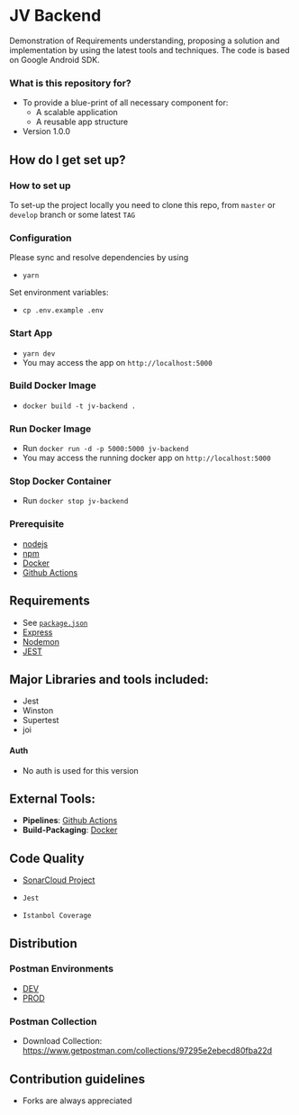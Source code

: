 # JV Backend #

Demonstration of Requirements understanding, proposing a solution and implementation by using the latest tools and techniques. The code is based on Google Android SDK.

### What is this repository for? ###

* To provide a blue-print of all necessary component for:
  * A scalable application
  * A reusable app structure
* Version 1.0.0

## How do I get set up? ##

### How to set up ###
To set-up the project locally you need to clone this repo, from `master` or `develop` branch or some latest `TAG`

### Configuration ###

Please sync and resolve dependencies by using
- `yarn`

Set environment variables:
- `cp .env.example .env`

### Start App
- `yarn dev`
- You may access the app on `http://localhost:5000`


### Build Docker Image
- `docker build -t jv-backend .`


### Run Docker Image
- Run `docker run -d -p 5000:5000 jv-backend`
- You may access the running docker app on `http://localhost:5000`


### Stop Docker Container
- Run `docker stop jv-backend`

### Prerequisite

- [nodejs](https://nodejs.org)
- [npm](www.npmjs.com/‎)
- [Docker](https://www.docker.com/)
- [Github Actions](https://github.com/features/actions)

## Requirements ##

- See [`package.json`](/package.json)
- [Express](https://expressjs.com/)
- [Nodemon](https://nodemon.io/)
- [JEST](https://jestjs.io)


## Major Libraries and tools included: ##

- Jest
- Winston
- Supertest
- joi


#### Auth ####
- No auth is used for this version


## External Tools: ##

- **Pipelines**: [Github Actions](https://github.com/features/actions)
- **Build-Packaging**: [Docker](https://www.docker.com/)


## Code Quality ##
- [SonarCloud Project](https://sonarcloud.io/dashboard?id=naeemark_jv-backend)

- `Jest`
- `Istanbol Coverage`

## Distribution ##

### Postman Environments

- [DEV](https://www.dropbox.com/s/b9me8a6ufhw0c3o/%5Benv-dev%5D%20jv%20backend.postman_environment.json?dl=0)
- [PROD](https://www.dropbox.com/s/pg55b78cd49icyx/%5Benv-prod%5D%20jv%20backend.postman_environment.json?dl=0)


### Postman Collection

- Download Collection: https://www.getpostman.com/collections/97295e2ebecd80fba22d


## Contribution guidelines ##

- Forks are always appreciated
